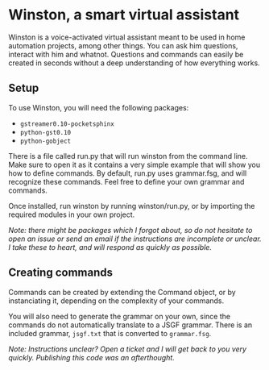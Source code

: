 # Winston, a smart virtual assistant

Winston is a voice-activated virtual assistant meant to be used in home automation projects, among other things. You can ask him questions, interact with him and whatnot. Questions and commands can easily be created in seconds without a deep understanding of how everything works.

## Setup

To use Winston, you will need the following packages:

* `gstreamer0.10-pocketsphinx`
* `python-gst0.10`
* `python-gobject`

There is a file called run.py that will run winston from the command line. Make sure to open it as it contains a very simple example that will show you how to define commands. By default, run.py uses grammar.fsg, and will recognize these commands. Feel free to define your own grammar and commands.

Once installed, run winston by running winston/run.py, or by importing the required modules in your own project.

*Note: there might be packages which I forgot about, so do not hesitate to open an issue or send an email if the instructions are incomplete or unclear. I take these to heart, and will respond as quickly as possible.*

## Creating commands

Commands can be created by extending the Command object, or by instanciating it, depending on the complexity of your commands.

You will also need to generate the grammar on your own, since the commands do not automatically translate to a JSGF grammar. There is an included grammar, `jsgf.txt` that is converted to `grammar.fsg`.

*Note: Instructions unclear? Open a ticket and I will get back to you very quickly. Publishing this code was an afterthought.*